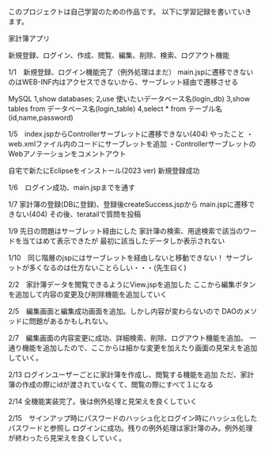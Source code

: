 このプロジェクトは自己学習のための作品です。
以下に学習記録を書いていきます。

家計簿アプリ

新規登録、ログイン、作成、閲覧、編集、削除、検索、ログアウト機能

1/1　新規登録、ログイン機能完了（例外処理はまだ）
main.jspに遷移できないのはWEB-INF内はアクセスできないから、サーブレット経由で遷移させる

MySQL
1,show databases;
2,use 使いたいデータベース名(login_db)
3,show tables from データベース名(login_table)
4,select * from テーブル名
(id,name,password)

1/5　index.jspからControllerサーブレットに遷移できない(404)
やったこと
・web.xmlファイル内のコードにサーブレットを追加
・ControllerサーブレットのWebアノテーションをコメントアウト

自宅で新たにEclipseをインストール(2023 ver)
新規登録成功

1/6　ログイン成功、main.jspまでを通す

1/7 家計簿の登録(DBに登録)、登録後createSuccess.jspから
main.jspに遷移できない(404)
その後、teratailで質問を投稿

1/9 先日の問題はサーブレット経由にした
家計簿の検索、用途検索で該当のワードを当てはめて表示できたが
最初に該当したデータしか表示されない

1/10　同じ階層のjspにはサーブレットを経由しないと移動できない！
サーブレットが多くなるのは仕方ないことらしい・・・(先生曰く)

2/2　家計簿データを閲覧できるようにView.jspを追加した
ここから編集ボタンを追加して内容の変更及び削除機能を追加していく

2/5　編集画面と編集成功画面を追加。しかし内容が変わらないので
DAOのメソッドに問題があるかもしれない。

2/7　編集画面の内容変更に成功、詳細検索、削除、ログアウト機能を追加。
一通り機能を追加したので、ここからは細かな変更を加えたり画面の見栄えを追加していく。

2/13 ログインユーザーごとに家計簿を作成し、閲覧する機能を追加
ただ、家計簿の作成の際にidが渡されていなくて、閲覧の際にすべて１になる

2/14 全機能実装完了。後は例外処理と見栄えを良くしていく

2/15　サインアップ時にパスワードのハッシュ化とログイン時にハッシュ化したパスワードと参照し
ログインに成功。残りの例外処理は家計簿のみ。例外処理が終わったら見栄えを良くしていく。

